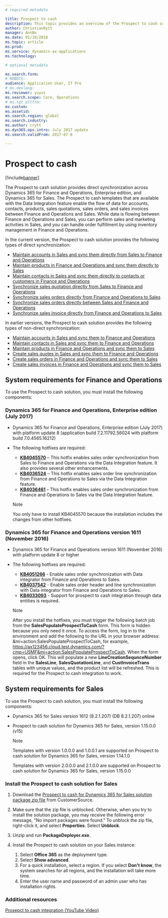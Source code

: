 ```yaml
---
# required metadata

title: Prospect to cash
description: This topic provides an overview of the Prospect to cash solution between Microsoft Dynamics 365 for Finance and Operations, Enterprise edition, and Microsoft Dynamics 365 for Sales. 
author: ChristianRytt 
manager: AnnBe
ms.date: 01/10/2018
ms.topic: article
ms.prod: 
ms.service: dynamics-ax-applications
ms.technology: 

# optional metadata

ms.search.form: 
# ROBOTS: 
audience: Application User, IT Pro
# ms.devlang: 
ms.reviewer: yuyus
ms.search.scope: Core, Operations
# ms.tgt_pltfrm: 
ms.custom: 
ms.assetid: 
ms.search.region: global
ms.search.industry: 
ms.author: crytt
ms.dyn365.ops.intro: July 2017 update 
ms.search.validFrom: 2017-07-8

---
```


# Prospect to cash

[!include[banner](../includes/banner.md)]

The Prospect to cash solution provides direct synchronization across Dynamics 365 for Finance and Operations, Enterprise edition, and Dynamics 365 for Sales. The Prospect to cash templates that are available with the Data Integration feature enable the flow of data for accounts, contacts, products, sales quotations, sales orders, and sales invoices between Finance and Operations and Sales. While data is flowing between Finance and Operations and Sales, you can perform sales and marketing activities in Sales, and you can handle order fulfillment by using inventory management in Finance and Operations.

In the current version, the Prospect to cash solution provides the following types of direct synchronization:

- [Maintain accounts in Sales and sync them directly from Sales to Finance and Operations](accounts-template-mapping-direct.md)
- [Maintain products in Finance and Operations and sync them directly to Sales](products-template-mapping-direct.md)
- [Maintain contacts in Sales and sync them directly to contacts or customers in Finance and Operations](contacts-template-mapping-direct.md)
- [Synchronize sales quotation directly from Sales to Finance and Operations](sales-quotation-template-mapping-sales-fin.md)
- [Synchronize sales orders directly from Finance and Operations to Sales](sales-order-template-mapping-direct.md)
- [Synchronize sales orders directly between Sales and Finance and Operations](sales-order-template-mapping-direct-two-ways.md)
- [Synchronize sales invoice directly from Finance and Operations to Sales](sales-invoice-template-mapping-direct.md)

In earlier versions, the Prospect to cash solution provides the following types of non-direct synchronization:

- [Maintain accounts in Sales and sync them to Finance and Operations](accounts-template-mapping.md)
- [Maintain contacts in Sales and sync them to Finance and Operations](contacts-template-mapping.md)
- [Maintain products in Finance and Operations and sync them to Sales](products-template-mapping.md)
- [Create sales quotes in Sales and sync them to Finance and Operations](sales-quotation-template-mapping.md)
- [Create sales orders in Finance and Operations and sync them to Sales](sales-order-template-mapping.md)
- [Create sales invoices in Finance and Operations and sync them to Sales](sales-invoice-template-mapping.md)

## System requirements for Finance and Operations

To use the Prospect to cash solution, you must install the following components:

### Dynamics 365 for Finance and Operations, Enterprise edition (July 2017)

- Dynamics 365 for Finance and Operations, Enterprise edition (July 2017) with platform update 8 (application build 7.2.11792.56024 with platform build 7.0.4565.16212)
- The following hotfixes are required:

    - **[KB4045570](https://fix.lcs.dynamics.com/Issue/Resolved?kb=4045570&bugId=3851320&qc=ac1145034fd04ab71ccc4d14aa012f245176712c9af7c36bb77a118726d46160)** – This hotfix enables sales order synchronization from Sales to Finance and Operations via the Data Integration feature. It also provides several other enhancements.
    - **[KB4036524](https://fix.lcs.dynamics.com/Issue/Resolved?kb=4036524&bugId=3847504&qc=e2fcfae08b1a5d5ce9f53f330e8c212b0636c375368ff7d8d9b5ec6701523ad2)** – This hotfix enables sales order line synchronization from Finance and Operations to Sales via the Data Integration feature.
    - **[KB4036461](https://fix.lcs.dynamics.com/Issue/Resolved?kb=4036461&bugId=3847029&qc=e2fcfae08b1a5d5ce9f53f330e8c212b0636c375368ff7d8d9b5ec6701523ad2)** – This hotfix enables sales order synchronization from Finance and Operations to Sales via the Data Integration feature.

    > [!NOTE]
    > You only have to install KB4045570 because the installation includes the changes from other hotfixes. 

### Dynamics 365 for Finance and Operations version 1611 (November 2016) 

- Dynamics 365 for Finance and Operations version 1611 (November 2016)  with platform update 8 or higher

- The following hotfixes are required:

    - **[KB4051266](https://fix.lcs.dynamics.com/Issue/Resolved?kb=4051266&bugId=3863566&qc=ee80faaa7bc6c77b368d5eaf456c9c08e0b9fba5903a7b6fd8c13756c3a4b757)** - Enable sales order synchronization with Data integrator from Finance and Operations to Sales. 
    - **[KB4037542](https://fix.lcs.dynamics.com/Issue/Resolved?kb=4037542&bugId=3848253&qc=8323b93c15280172c5ab4159e0256e37104ced1729462c91ab2f7d00cb8d419c)** - Enable sales order header and line synchronization with Data integrator from Finance and Operations to Sales.
    - **[KB4033093](https://fix.lcs.dynamics.com/Issue/Resolved?kb=4033093&bugId=3824604&qc=bd7e15e1fb56066b3a82ce48b691cf1ffbc934a7473fa888545b2211a8d416c5)** - Support for prospect to cash integration through data entities is required.
    
    > [!NOTE]
    > After you install the hotfixes, you must trigger the following batch job from the **SalesPopulateProspectToCash** form. This form is hidden because you only need it once. To access the form, log in to the environment and add the following to the URL in your browser address: &mi=action:SalesPopulateProspectToCash, for example, https://ax123456.cloud.test.dynamics.com/?cmp=USMF&mi=action:SalesPopulateProspectToCash. When the form opens, click OK. This will populate a new **LineCreationSequnceNumber** field in the **SalesLine**, **SalesQuotationLine**, and **CustInvoiceTrans** tables with unique values, and the product list will be refreshed. This is required for the Prospect to cash integration to work.


## System requirements for Sales

To use the Prospect to cash solution, you must install the following components:

- Dynamics 365 for Sales version 1612 (8.2.1.207) (DB 8.2.1.207) online
- Prospect to cash solution for Dynamics 365 for Sales, version 1.15.0.0 (v15) 

   > [!NOTE]
   >
   > Templates with version 1.0.0.0 and 1.0.0.1 are supported on Prospect to cash solution for Dynamics 365 for Sales, version 1.14.1.0
   >
   > Templates with version 2.0.0.0 and 2.1.0.0 are supported on Prospect to cash solution for Dynamics 365 for Sales, version 1.15.0.0

### Install the Prospect to cash solution for Sales

1. Download the [Prospect to cash for Dynamics 365 for Sales solution package zip file](https://mbs.microsoft.com/customersource/Global/365Enterprise/downloads/product-releases/MD365FNOPENTProspectToCash) from CustomerSource.
2. Make sure that the zip file is unblocked. Otherwise, when you try to install the solution package, you may receive the following error message, "No import packages were found." To unblock the zip file, right-click it, and select **Properties**. Select **Unblock**.
3. Unzip and run **PackageDeployer.exe**.
4. Install the Prospect to cash solution on your Sales instance:

    1. Select **Office 365** as the deployment type.
    2. Select **Show advanced**.
    3. For a quick installation, select a region. If you select **Don't know**, the system searches for all regions, and the installation will take more time.
    4. Enter the user name and password of an admin user who has installation rights.


### Additional resources

[Prosepct to cash integration (YouTube Video)](https://youtu.be/AVV9x5x-XCg) 
